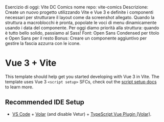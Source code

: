 Esercizio di oggi: Vite DC Comics
nome repo: vite-comics
Descrizione:
Create un nuovo progetto utilizzando Vite e Vue 3 e definite i componenti necessari per strutturare il layout come da screenshot allegato.
Quando la struttura a macroblocchi è pronta, popolate le voci di menu dinamicamente usando i data del componente.
Per oggi diamo priorità alla struttura: quando è tutto bello solido, passiamo al Sass!
Font: Open Sans Condensed per titolo e Open Sans per il resto
Bonus:
Creare un componente aggiuntivo per gestire la fascia azzurra con le icone.



# Vue 3 + Vite

This template should help get you started developing with Vue 3 in Vite. The template uses Vue 3 `<script setup>` SFCs, check out the [script setup docs](https://v3.vuejs.org/api/sfc-script-setup.html#sfc-script-setup) to learn more.

## Recommended IDE Setup

- [VS Code](https://code.visualstudio.com/) + [Volar](https://marketplace.visualstudio.com/items?itemName=Vue.volar) (and disable Vetur) + [TypeScript Vue Plugin (Volar)](https://marketplace.visualstudio.com/items?itemName=Vue.vscode-typescript-vue-plugin).
